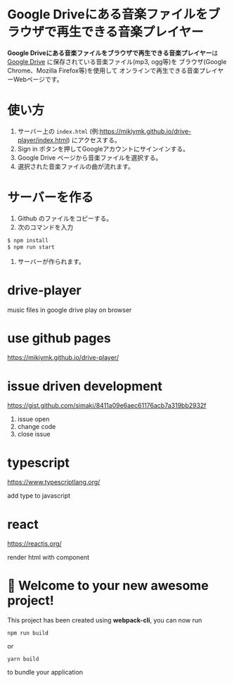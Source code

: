 # Google Driveにある音楽ファイルをブラウザで再生できる音楽プレイヤー

**Google Driveにある音楽ファイルをブラウザで再生できる音楽プレイヤー**は
[Google Drive](https://drive.google.com)
に保存されている音楽ファイル(mp3, ogg等)を
ブラウザ(Google Chrome、Mozilla Firefox等)を使用して
オンラインで再生できる音楽プレイヤーWebページです。

# 使い方

1. サーバー上の `index.html` (例:https://mikiymk.github.io/drive-player/index.html) にアクセスする。
1. Sign in ボタンを押してGoogleアカウントにサインインする。
1. Google Drive ページから音楽ファイルを選択する。
1. 選択された音楽ファイルの曲が流れます。

# サーバーを作る

1. Github のファイルをコピーする。
1. 次のコマンドを入力

```sh
$ npm install
$ npm run start
```

1. サーバーが作られます。

# drive-player

music files in google drive play on browser

# use github pages

https://mikiymk.github.io/drive-player/

# issue driven development

https://gist.github.com/simaki/8411a09e6aec61176acb7a319bb2932f

1. issue open
2. change code
3. close issue

# typescript

https://www.typescriptlang.org/

add type to javascript

# react

https://reactjs.org/

render html with component

# 🚀 Welcome to your new awesome project!

This project has been created using **webpack-cli**, you can now run

```
npm run build
```

or

```
yarn build
```

to bundle your application
